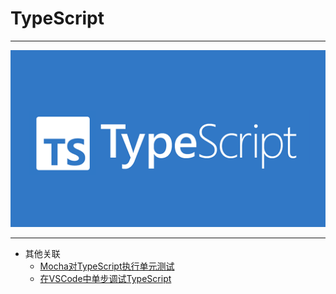 # TypeScript

---

[![TypeScript](./images/title.png)](https://www.typescriptlang.org/)

---

- 其他关联
  - [Mocha对TypeScript执行单元测试](/repository/Libraries/Mocha/docs/Mocha对TypeScript执行单元测试.md#mocha对typescript执行单元测试)
  - [在VSCode中单步调试TypeScript](/repository/Tools/VSCode/docs/在VSCode中单步调试TypeScript.md#在vscode中单步调试typescript)